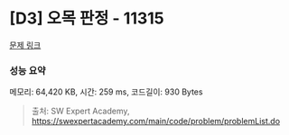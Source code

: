 # [D3] 오목 판정 - 11315 

[문제 링크](https://swexpertacademy.com/main/code/problem/problemDetail.do?contestProbId=AXaSUPYqPYMDFASQ) 

### 성능 요약

메모리: 64,420 KB, 시간: 259 ms, 코드길이: 930 Bytes



> 출처: SW Expert Academy, https://swexpertacademy.com/main/code/problem/problemList.do